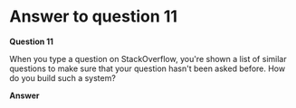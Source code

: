 # Answer to question 11

**Question 11**

When you type a question on StackOverflow, you're shown a list of similar questions to make sure that your question hasn't been asked before. How do you build such a system?

**Answer**
